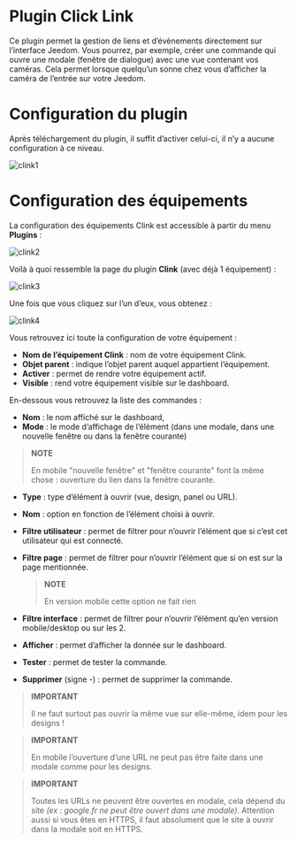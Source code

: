 # Plugin Click Link

Ce plugin permet la gestion de liens et d’évènements directement sur l’interface Jeedom. Vous pourrez, par exemple, créer une commande qui ouvre une modale (fenêtre de dialogue) avec une vue contenant vos caméras. Cela permet lorsque quelqu’un sonne chez vous d’afficher la caméra de l’entrée sur votre Jeedom.

# Configuration du plugin

Après téléchargement du plugin, il suffit d’activer celui-ci, il n’y a aucune configuration à ce niveau.

![clink1](./images/clink1.PNG)

# Configuration des équipements

La configuration des équipements Clink est accessible à partir du menu **Plugins** :

![clink2](./images/clink2.PNG)

Voilà à quoi ressemble la page du plugin **Clink** (avec déjà 1 équipement) :

![clink3](./images/clink3.PNG)

Une fois que vous cliquez sur l’un d’eux, vous obtenez :

![clink4](./images/clink4.PNG)

Vous retrouvez ici toute la configuration de votre équipement :

-   **Nom de l’équipement Clink** : nom de votre équipement Clink.
-   **Objet parent** : indique l’objet parent auquel appartient l’équipement.
-   **Activer** : permet de rendre votre équipement actif.
-   **Visible** : rend votre équipement visible sur le dashboard.

En-dessous vous retrouvez la liste des commandes :

-   **Nom** : le nom affiché sur le dashboard,
-   **Mode** : le mode d’affichage de l’élément (dans une modale, dans une nouvelle fenêtre ou dans la fenêtre courante)

   > **NOTE**
   >
   > En mobile "nouvelle fenêtre" et "fenêtre courante" font la même chose : ouverture du lien dans la fenêtre courante.

-   **Type** : type d’élément à ouvrir (vue, design, panel ou URL).
-   **Nom** : option en fonction de l’élément choisi à ouvrir.
-   **Filtre utilisateur** : permet de filtrer pour n’ouvrir l’élément que si c’est cet utilisateur qui est connecté.

-   **Filtre page** : permet de filtrer pour n’ouvrir l’élément que si on est sur la page mentionnée.

    > **NOTE**
    >
    > En version mobile cette option ne fait rien

-   **Filtre interface** : permet de filtrer pour n’ouvrir l’élément qu’en version mobile/desktop ou sur les 2.
-   **Afficher** : permet d’afficher la donnée sur le dashboard.
-   **Tester** : permet de tester la commande.
-   **Supprimer** (signe -) : permet de supprimer la commande.

> **IMPORTANT**
>
> Il ne faut surtout pas ouvrir la même vue sur elle-même, idem pour les designs !

> **IMPORTANT**
>
> En mobile l’ouverture d’une URL ne peut pas être faite dans une modale comme pour les designs.

> **IMPORTANT**
>
> Toutes les URLs ne peuvent être ouvertes en modale, cela dépend du site *(ex : google.fr ne peut être ouvert dans une modale)*. Attention aussi si vous êtes en HTTPS, il faut absolument que le site à ouvrir dans la modale soit en HTTPS.
